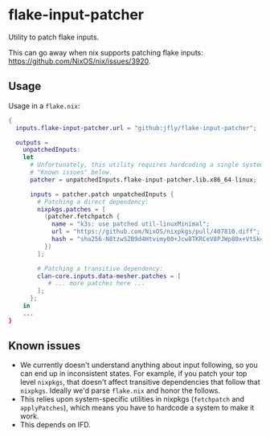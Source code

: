 # flake-input-patcher

Utility to patch flake inputs.

This can go away when nix supports patching flake inputs:
<https://github.com/NixOS/nix/issues/3920>.

## Usage

Usage in a `flake.nix`:

```nix
{
  inputs.flake-input-patcher.url = "github:jfly/flake-input-patcher";

  outputs =
    unpatchedInputs:
    let
      # Unfortunately, this utility requires hardcoding a single system. See
      # "Known issues" below.
      patcher = unpatchedInputs.flake-input-patcher.lib.x86_64-linux;

      inputs = patcher.patch unpatchedInputs {
        # Patching a direct dependency:
        nixpkgs.patches = [
          (patcher.fetchpatch {
            name = "k3s: use patched util-linuxMinimal";
            url = "https://github.com/NixOS/nixpkgs/pull/407810.diff";
            hash = "sha256-N8tzwSZB9d4Htvimy00+Jcw8TKRCeV8PJWp80x+VtSk=";
          })
        ];

        # Patching a transitive dependency:
        clan-core.inputs.data-mesher.patches = [
           # ... more patches here ...
        ];
      };
    in
    ...
}
```

## Known issues

- We currently doesn't understand anything about input following, so you can
  end up in inconsistent states. For example, if you patch your top level
  `nixpkgs`, that doesn't affect transitive dependencies that follow that
  `nixpkgs`. Ideally we'd parse `flake.nix` and honor the follows.
- This relies upon system-specific utilities in nixpkgs (`fetchpatch` and
  `applyPatches`), which means you have to hardcode a system to make it work.
- This depends on IFD.
